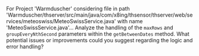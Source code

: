 For Project 'Warmduscher' considering file in path 'Warmduscher/thserver/src/main/java/com/x8ing/thsensor/thserver/web/services/meteoswiss/MeteoSwissService.java' with name 'MeteoSwissService.java'... 
Analyze the handling of the `maxRows` and `groupEveryNthSecond` parameters within the `getBetweenDates` method. What potential issues or improvements could you suggest regarding the logic and error handling?